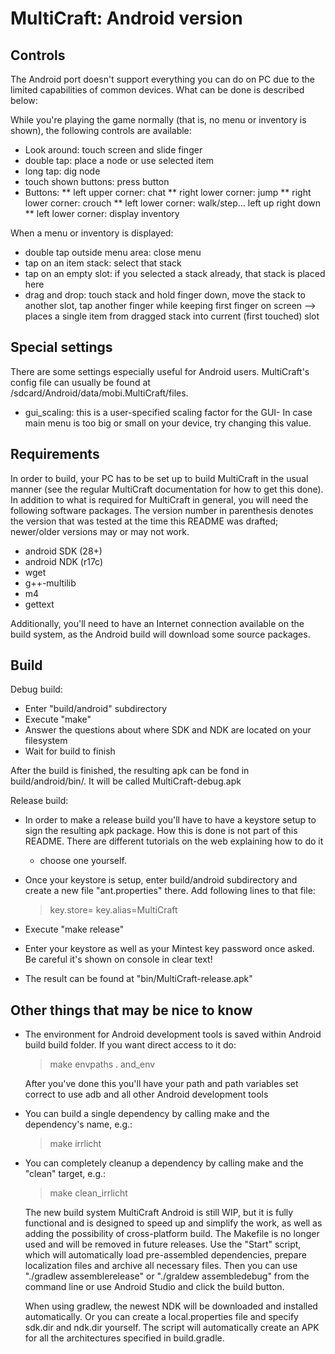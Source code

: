 MultiCraft: Android version
===========================

Controls
--------
The Android port doesn't support everything you can do on PC due to the
limited capabilities of common devices. What can be done is described
below:

While you're playing the game normally (that is, no menu or inventory is
shown), the following controls are available:
* Look around: touch screen and slide finger
* double tap: place a node or use selected item
* long tap: dig node
* touch shown buttons: press button
* Buttons:
** left upper corner: chat
** right lower corner: jump
** right lower corner: crouch
** left lower corner: walk/step...
   left up right
       down
** left lower corner: display inventory

When a menu or inventory is displayed:
* double tap outside menu area: close menu
* tap on an item stack: select that stack
* tap on an empty slot: if you selected a stack already, that stack is placed here
* drag and drop: touch stack and hold finger down, move the stack to another
  slot, tap another finger while keeping first finger on screen
  --> places a single item from dragged stack into current (first touched) slot

Special settings
----------------
There are some settings especially useful for Android users. MultiCraft's config
file can usually be found at /sdcard/Android/data/mobi.MultiCraft/files.

* gui_scaling: this is a user-specified scaling factor for the GUI- In case
               main menu is too big or small on your device, try changing this
               value.

Requirements
------------

In order to build, your PC has to be set up to build MultiCraft in the usual
manner (see the regular MultiCraft documentation for how to get this done).
In addition to what is required for MultiCraft in general, you will need the
following software packages. The version number in parenthesis denotes the
version that was tested at the time this README was drafted; newer/older
versions may or may not work.

* android SDK (28+)
* android NDK (r17c)
* wget
* g++-multilib
* m4
* gettext

Additionally, you'll need to have an Internet connection available on the
build system, as the Android build will download some source packages.

Build
-----

Debug build:
* Enter "build/android" subdirectory
* Execute "make"
* Answer the questions about where SDK and NDK are located on your filesystem
* Wait for build to finish

After the build is finished, the resulting apk can be fond in
build/android/bin/. It will be called MultiCraft-debug.apk

Release build:

* In order to make a release build you'll have to have a keystore setup to sign
  the resulting apk package. How this is done is not part of this README. There
  are different tutorials on the web explaining how to do it
  - choose one yourself.

* Once your keystore is setup, enter build/android subdirectory and create a new
  file "ant.properties" there. Add following lines to that file:

  > key.store=<path to your keystore>
  > key.alias=MultiCraft

* Execute "make release"
* Enter your keystore as well as your Mintest key password once asked. Be
  careful it's shown on console in clear text!
* The result can be found at "bin/MultiCraft-release.apk"

Other things that may be nice to know
------------
* The environment for Android development tools is saved within Android build
  build folder. If you want direct access to it do:

  > make envpaths
  > . and_env

  After you've done this you'll have your path and path variables set correct
  to use adb and all other Android development tools

* You can build a single dependency by calling make and the dependency's name,
  e.g.:

  > make irrlicht

* You can completely cleanup a dependency by calling make and the "clean" target,
  e.g.:

  > make clean_irrlicht


  The new build system MultiCraft Android is still WIP, but it is fully functional and is designed to speed up and simplify the work, as well as adding the possibility of cross-platform build.
  The Makefile is no longer used and will be removed in future releases. Use the "Start" script, which will automatically load pre-assembled dependencies, prepare localization files and archive all necessary files.
  Then you can use "./gradlew assemblerelease" or "./graldew assembledebug" from the command line or use Android Studio and click the build button.

  When using gradlew, the newest NDK will be downloaded and installed automatically. Or you can create a local.properties file and specify sdk.dir and ndk.dir yourself.
  The script will automatically create an APK for all the architectures specified in build.gradle.
